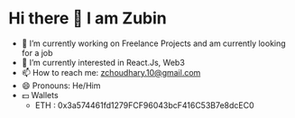 # Hi there 👋 I am Zubin


- 🔭 I’m currently working on Freelance Projects and am currently looking for a job
- 🌱 I’m currently interested in React.Js, Web3
- 📫 How to reach me: zchoudhary.10@gmail.com
- 😄 Pronouns: He/Him
- 💵 Wallets
  - ETH : 0x3a574461fd1279FCF96043bcF416C53B7e8dcEC0


<!--
**iamzubin/iamzubin** is a ✨ _special_ ✨ repository because its `README.md` (this file) appears on your GitHub profile.

Here are some ideas to get you started:

- 🔭 I’m currently working on ...
- 🌱 I’m currently learning ...
- 👯 I’m looking to collaborate on ...
- 🤔 I’m looking for help with ...
- 💬 Ask me about ...
- 📫 How to reach me: ...
- 😄 Pronouns: ...
- ⚡ Fun fact: ...
-->
